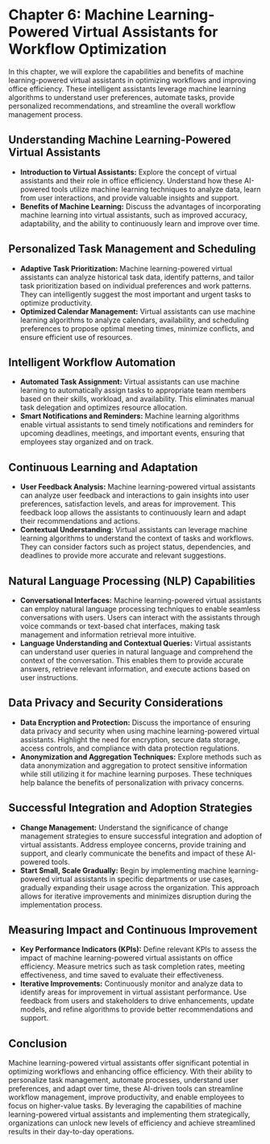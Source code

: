 Chapter 6: Machine Learning-Powered Virtual Assistants for Workflow Optimization
================================================================================

In this chapter, we will explore the capabilities and benefits of machine learning-powered virtual assistants in optimizing workflows and improving office efficiency. These intelligent assistants leverage machine learning algorithms to understand user preferences, automate tasks, provide personalized recommendations, and streamline the overall workflow management process.

Understanding Machine Learning-Powered Virtual Assistants
---------------------------------------------------------

* **Introduction to Virtual Assistants:** Explore the concept of virtual assistants and their role in office efficiency. Understand how these AI-powered tools utilize machine learning techniques to analyze data, learn from user interactions, and provide valuable insights and support.
* **Benefits of Machine Learning:** Discuss the advantages of incorporating machine learning into virtual assistants, such as improved accuracy, adaptability, and the ability to continuously learn and improve over time.

Personalized Task Management and Scheduling
-------------------------------------------

* **Adaptive Task Prioritization:** Machine learning-powered virtual assistants can analyze historical task data, identify patterns, and tailor task prioritization based on individual preferences and work patterns. They can intelligently suggest the most important and urgent tasks to optimize productivity.
* **Optimized Calendar Management:** Virtual assistants can use machine learning algorithms to analyze calendars, availability, and scheduling preferences to propose optimal meeting times, minimize conflicts, and ensure efficient use of resources.

Intelligent Workflow Automation
-------------------------------

* **Automated Task Assignment:** Virtual assistants can use machine learning to automatically assign tasks to appropriate team members based on their skills, workload, and availability. This eliminates manual task delegation and optimizes resource allocation.
* **Smart Notifications and Reminders:** Machine learning algorithms enable virtual assistants to send timely notifications and reminders for upcoming deadlines, meetings, and important events, ensuring that employees stay organized and on track.

Continuous Learning and Adaptation
----------------------------------

* **User Feedback Analysis:** Machine learning-powered virtual assistants can analyze user feedback and interactions to gain insights into user preferences, satisfaction levels, and areas for improvement. This feedback loop allows the assistants to continuously learn and adapt their recommendations and actions.
* **Contextual Understanding:** Virtual assistants can leverage machine learning algorithms to understand the context of tasks and workflows. They can consider factors such as project status, dependencies, and deadlines to provide more accurate and relevant suggestions.

Natural Language Processing (NLP) Capabilities
----------------------------------------------

* **Conversational Interfaces:** Machine learning-powered virtual assistants can employ natural language processing techniques to enable seamless conversations with users. Users can interact with the assistants through voice commands or text-based chat interfaces, making task management and information retrieval more intuitive.
* **Language Understanding and Contextual Queries:** Virtual assistants can understand user queries in natural language and comprehend the context of the conversation. This enables them to provide accurate answers, retrieve relevant information, and execute actions based on user instructions.

Data Privacy and Security Considerations
----------------------------------------

* **Data Encryption and Protection:** Discuss the importance of ensuring data privacy and security when using machine learning-powered virtual assistants. Highlight the need for encryption, secure data storage, access controls, and compliance with data protection regulations.
* **Anonymization and Aggregation Techniques:** Explore methods such as data anonymization and aggregation to protect sensitive information while still utilizing it for machine learning purposes. These techniques help balance the benefits of personalization with privacy concerns.

Successful Integration and Adoption Strategies
----------------------------------------------

* **Change Management:** Understand the significance of change management strategies to ensure successful integration and adoption of virtual assistants. Address employee concerns, provide training and support, and clearly communicate the benefits and impact of these AI-powered tools.
* **Start Small, Scale Gradually:** Begin by implementing machine learning-powered virtual assistants in specific departments or use cases, gradually expanding their usage across the organization. This approach allows for iterative improvements and minimizes disruption during the implementation process.

Measuring Impact and Continuous Improvement
-------------------------------------------

* **Key Performance Indicators (KPIs):** Define relevant KPIs to assess the impact of machine learning-powered virtual assistants on office efficiency. Measure metrics such as task completion rates, meeting effectiveness, and time saved to evaluate their effectiveness.
* **Iterative Improvements:** Continuously monitor and analyze data to identify areas for improvement in virtual assistant performance. Use feedback from users and stakeholders to drive enhancements, update models, and refine algorithms to provide better recommendations and support.

Conclusion
----------

Machine learning-powered virtual assistants offer significant potential in optimizing workflows and enhancing office efficiency. With their ability to personalize task management, automate processes, understand user preferences, and adapt over time, these AI-driven tools can streamline workflow management, improve productivity, and enable employees to focus on higher-value tasks. By leveraging the capabilities of machine learning-powered virtual assistants and implementing them strategically, organizations can unlock new levels of efficiency and achieve streamlined results in their day-to-day operations.
